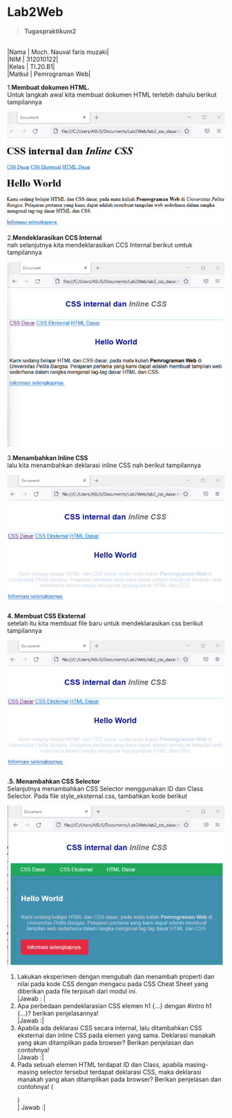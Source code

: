 # Lab2Web
><b>Tugaspraktikum2</b>

<br>|Nama   | Moch. Nauval faris muzaki|
<br>|NIM    | 312010122|
<br>|Kelas   | TI.20.B1|
<br>|Matkul  | Pemrograman Web|
<br>
 
 1.<b>Membuat dokumen HTML.</b><br>
 Untuk langkah awal kita membuat dokumen HTML terlebih dahulu berikut tampilannya 
 <br>

 ![Membuat dokumen HTML](pictures/gambar1.png)
 <br>

 2.<b>Mendeklarasikan CCS Internal</b>
 <br>
 nah selanjutnya kita mendeklarasikan CCS Internal berikut umtuk tampilannya
 <br>

 ![Mendeklarasikan CSS internal](pictures/gambar2.png)
 <br>

 3.<b>Menambahkan Inline CSS</b>
 <br>
 lalu kita menambahkan deklarasi inline CSS nah berikut tampilannya

 ![ Menambahkan Inline CSS](pictures/gambar3.png)
<br>

<b>4. Membuat CSS Eksternal</b>
<br>
 setelah itu kita membuat file baru untuk mendeklarasikan css berikut tampilannya

 ![ Membuat CSS Eksternal](pictures/gambar4.png)

 <b>.5. Menambahkan CSS Selector</b>
<br>
Selanjutnya menambahkan CSS Selector menggunakan ID dan Class Selector. Pada file 
style_eksternal.css, tambahkan kode berikut

![ Menambahkan CSS Selector](pictures/gambar5.png)
<br>
1. Lakukan eksperimen dengan mengubah dan menambah properti dan nilai pada kode CSS 
dengan mengacu pada CSS Cheat Sheet yang diberikan pada file terpisah dari modul ini.
<br>|Jawab : |
2. Apa perbedaan pendeklarasian CSS elemen h1 {...} dengan #intro h1 {...}? berikan 
penjelasannya!
<br>|Jawab :|
3. Apabila ada deklarasi CSS secara internal, lalu ditambahkan CSS eksternal dan inline CSS pada 
elemen yang sama. Deklarasi manakah yang akan ditampilkan pada browser? Berikan 
penjelasan dan contohnya!
<br>|Jawab :|
4. Pada sebuah elemen HTML terdapat ID dan Class, apabila masing-masing selector tersebut 
terdapat deklarasi CSS, maka deklarasi manakah yang akan ditampilkan pada browser? 
Berikan penjelasan dan contohnya! ( <p id="paragraf-1" class="text-paragraf"> )
<br>| Jawab :|
